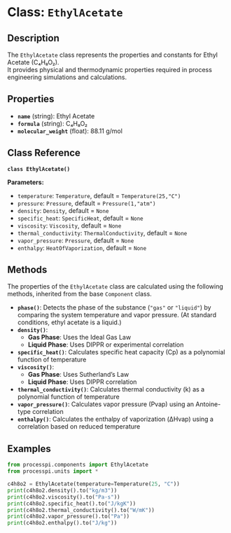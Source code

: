 # **Class: `EthylAcetate`**

## **Description**

The `EthylAcetate` class represents the properties and constants for Ethyl Acetate (C₄H₈O₂).  
It provides physical and thermodynamic properties required in process engineering simulations and calculations.

## **Properties**

* **`name`** (string): Ethyl Acetate  
* **`formula`** (string): C₄H₈O₂  
* **`molecular_weight`** (float): 88.11 g/mol  

## **Class Reference**

**`class EthylAcetate()`**

**Parameters:**  
* `temperature`: `Temperature`, default = `Temperature(25,"C")`  
* `pressure`: `Pressure`, default = `Pressure(1,"atm")`  
* `density`: `Density`, default = `None`  
* `specific_heat`: `SpecificHeat`, default = `None`  
* `viscosity`: `Viscosity`, default = `None`  
* `thermal_conductivity`: `ThermalConductivity`, default = `None`  
* `vapor_pressure`: `Pressure`, default = `None`  
* `enthalpy`: `HeatOfVaporization`, default = `None`  

## **Methods**

The properties of the `EthylAcetate` class are calculated using the following methods, inherited from the base `Component` class.

* **`phase()`**: Detects the phase of the substance (`"gas"` or `"liquid"`) by comparing the system temperature and vapor pressure. (At standard conditions, ethyl acetate is a liquid.)  
* **`density()`**:  
  * **Gas Phase**: Uses the Ideal Gas Law  
  * **Liquid Phase**: Uses DIPPR or experimental correlation  
* **`specific_heat()`**: Calculates specific heat capacity (Cp​) as a polynomial function of temperature  
* **`viscosity()`**:  
  * **Gas Phase**: Uses Sutherland’s Law  
  * **Liquid Phase**: Uses DIPPR correlation  
* **`thermal_conductivity()`**: Calculates thermal conductivity (k) as a polynomial function of temperature  
* **`vapor_pressure()`**: Calculates vapor pressure (Pvap​) using an Antoine-type correlation  
* **`enthalpy()`**: Calculates the enthalpy of vaporization (ΔHvap​) using a correlation based on reduced temperature  

## **Examples**

```py
from processpi.components import EthylAcetate
from processpi.units import *

c4h8o2 = EthylAcetate(temperature=Temperature(25, "C"))
print(c4h8o2.density().to("kg/m3"))
print(c4h8o2.viscosity().to("Pa·s"))
print(c4h8o2.specific_heat().to("J/kgK"))
print(c4h8o2.thermal_conductivity().to("W/mK"))
print(c4h8o2.vapor_pressure().to("Pa"))
print(c4h8o2.enthalpy().to("J/kg"))
```